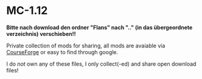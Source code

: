 # MC-1.12

**Bitte nach download den ordner "Flans" nach "..\" (in das übergeordnete verzeichnis) verschieben!!**


Private collection of mods for sharing, all mods are avaiable via [CourseForge](https://www.curseforge.com) or easy to find through google.

I do *not* own any of these files, I only collect(-ed) and share open download files!
